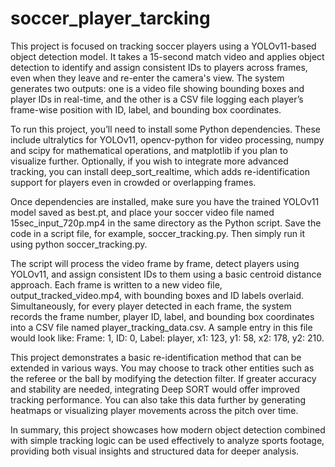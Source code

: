 # soccer_player_tarcking

This project is focused on tracking soccer players using a YOLOv11-based object detection model. It takes a 15-second match video and applies object detection to identify and assign consistent IDs to players across frames, even when they leave and re-enter the camera's view. The system generates two outputs: one is a video file showing bounding boxes and player IDs in real-time, and the other is a CSV file logging each player’s frame-wise position with ID, label, and bounding box coordinates.

To run this project, you’ll need to install some Python dependencies. These include ultralytics for YOLOv11, opencv-python for video processing, numpy and scipy for mathematical operations, and matplotlib if you plan to visualize further. Optionally, if you wish to integrate more advanced tracking, you can install deep_sort_realtime, which adds re-identification support for players even in crowded or overlapping frames.

Once dependencies are installed, make sure you have the trained YOLOv11 model saved as best.pt, and place your soccer video file named 15sec_input_720p.mp4 in the same directory as the Python script. Save the code in a script file, for example, soccer_tracking.py. Then simply run it using python soccer_tracking.py.

The script will process the video frame by frame, detect players using YOLOv11, and assign consistent IDs to them using a basic centroid distance approach. Each frame is written to a new video file, output_tracked_video.mp4, with bounding boxes and ID labels overlaid. Simultaneously, for every player detected in each frame, the system records the frame number, player ID, label, and bounding box coordinates into a CSV file named player_tracking_data.csv. A sample entry in this file would look like: Frame: 1, ID: 0, Label: player, x1: 123, y1: 58, x2: 178, y2: 210.

This project demonstrates a basic re-identification method that can be extended in various ways. You may choose to track other entities such as the referee or the ball by modifying the detection filter. If greater accuracy and stability are needed, integrating Deep SORT would offer improved tracking performance. You can also take this data further by generating heatmaps or visualizing player movements across the pitch over time.

In summary, this project showcases how modern object detection combined with simple tracking logic can be used effectively to analyze sports footage, providing both visual insights and structured data for deeper analysis.

